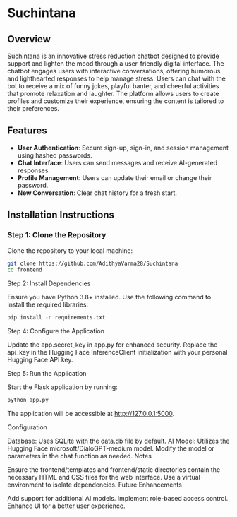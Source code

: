 # Suchintana

## Overview
Suchintana is an innovative stress reduction chatbot designed to provide support and lighten the mood through a user-friendly digital interface. The chatbot engages users with interactive conversations, offering humorous and lighthearted responses to help manage stress. Users can chat with the bot to receive a mix of funny jokes, playful banter, and cheerful activities that promote relaxation and laughter. The platform allows users to create profiles and customize their experience, ensuring the content is tailored to their preferences.

## Features
- **User Authentication**: Secure sign-up, sign-in, and session management using hashed passwords.
- **Chat Interface**: Users can send messages and receive AI-generated responses.
- **Profile Management**: Users can update their email or change their password.
- **New Conversation**: Clear chat history for a fresh start.

## Installation Instructions

### Step 1: Clone the Repository
Clone the repository to your local machine:
```bash
git clone https://github.com/AdithyaVarma28/Suchintana
cd frontend
```
Step 2: Install Dependencies

Ensure you have Python 3.8+ installed. Use the following command to install the required libraries:
```bash
pip install -r requirements.txt
```

Step 4: Configure the Application

Update the app.secret_key in app.py for enhanced security.
Replace the api_key in the Hugging Face InferenceClient initialization with your personal Hugging Face API key.

Step 5: Run the Application

Start the Flask application by running:
```bash
python app.py
```
The application will be accessible at http://127.0.0.1:5000.

Configuration

Database: Uses SQLite with the data.db file by default.
AI Model: Utilizes the Hugging Face microsoft/DialoGPT-medium model. Modify the model or parameters in the chat function as needed.
Notes

Ensure the frontend/templates and frontend/static directories contain the necessary HTML and CSS files for the web interface.
Use a virtual environment to isolate dependencies.
Future Enhancements

Add support for additional AI models.
Implement role-based access control.
Enhance UI for a better user experience.